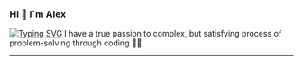 ### Hi 👋 I`m Alex

[![Typing SVG](https://readme-typing-svg.herokuapp.com?color=%2336BCF7&lines=I'm+Full+Stack+Developer+from+Ukraine+🙋🏻‍♀️)](https://git.io/typing-svg)
I have a true passion to complex, but satisfying process of problem-solving through coding 🙌🏻

---


